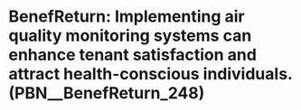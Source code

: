 # BenefReturn: __Implementing air quality monitoring systems can enhance tenant satisfaction and attract health-conscious individuals.__ (PBN__BenefReturn_248)

